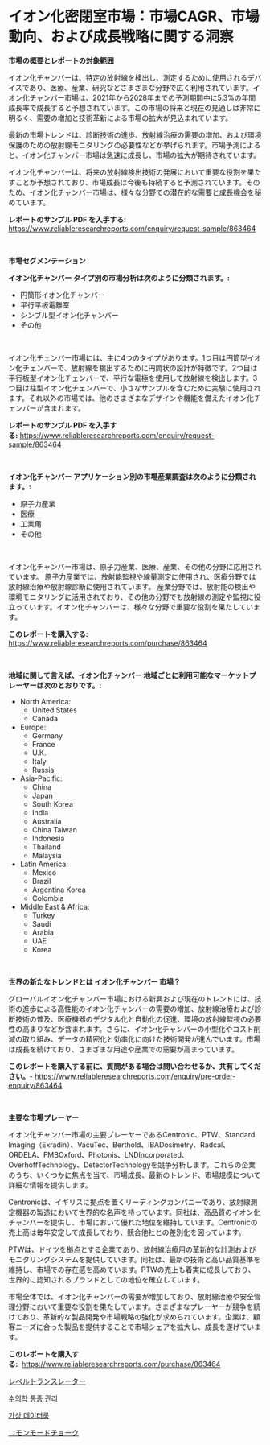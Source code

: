 <p><h1>イオン化密閉室市場：市場CAGR、市場動向、および成長戦略に関する洞察</h1></p><p><strong>市場の概要とレポートの対象範囲</strong></p>
<p><p>イオン化チャンバーは、特定の放射線を検出し、測定するために使用されるデバイスであり、医療、産業、研究などさまざまな分野で広く利用されています。イオン化チャンバー市場は、2021年から2028年までの予測期間中に5.3%の年間成長率で成長すると予想されています。この市場の将来と現在の見通しは非常に明るく、需要の増加と技術革新による市場の拡大が見込まれています。</p><p>最新の市場トレンドは、診断技術の進歩、放射線治療の需要の増加、および環境保護のための放射線モニタリングの必要性などが挙げられます。市場予測によると、イオン化チャンバー市場は急速に成長し、市場の拡大が期待されています。</p><p>イオン化チャンバーは、将来の放射線検出技術の発展において重要な役割を果たすことが予想されており、市場成長は今後も持続すると予測されています。そのため、イオン化チャンバー市場は、様々な分野での潜在的な需要と成長機会を秘めています。</p></p>
<p><strong>レポートのサンプル PDF を入手する:</strong> <a href="https://www.reliableresearchreports.com/enquiry/request-sample/863464">https://www.reliableresearchreports.com/enquiry/request-sample/863464</a></p>
<p>&nbsp;</p>
<p><strong>市場セグメンテーション</strong></p>
<p><strong>イオン化チャンバー タイプ別の市場分析は次のように分類されます。:</strong></p>
<p><ul><li>円筒形イオン化チャンバー</li><li>平行平板電離室</li><li>シンブル型イオン化チャンバー</li><li>その他</li></ul></p>
<p>&nbsp;</p>
<p><p>イオン化チェンバー市場には、主に4つのタイプがあります。1つ目は円筒型イオン化チェンバーで、放射線を検出するために円筒状の設計が特徴です。2つ目は平行板型イオン化チェンバーで、平行な電極を使用して放射線を検出します。3つ目は柱型イオン化チェンバーで、小さなサンプルを含むために実験に使用されます。それ以外の市場では、他のさまざまなデザインや機能を備えたイオン化チェンバーが含まれます。</p></p>
<p><strong>レポートのサンプル PDF を入手する:</strong>&nbsp;<a href="https://www.reliableresearchreports.com/enquiry/request-sample/863464">https://www.reliableresearchreports.com/enquiry/request-sample/863464</a></p>
<p>&nbsp;</p>
<p><strong> イオン化チャンバー アプリケーション別の市場産業調査は次のように分類されます。:</strong></p>
<p><ul><li>原子力産業</li><li>医療</li><li>工業用</li><li>その他</li></ul></p>
<p>&nbsp;</p>
<p><p>イオン化チャンバー市場は、原子力産業、医療、産業、その他の分野に応用されています。 原子力産業では、放射能監視や線量測定に使用され、医療分野では放射線治療や放射線診断に使用されています。 産業分野では、放射能の検出や環境モニタリングに活用されており、その他の分野でも放射線の測定や監視に役立っています。イオン化チャンバーは、様々な分野で重要な役割を果たしています。</p></p>
<p><strong>このレポートを購入する:</strong>&nbsp; <a href="https://www.reliableresearchreports.com/purchase/863464">https://www.reliableresearchreports.com/purchase/863464</a></p>
<p>&nbsp;</p>
<p><strong>地域に関して言えば、イオン化チャンバー 地域ごとに利用可能なマーケットプレーヤーは次のとおりです。:</strong></p>
<p><ul>
    <li>
        North America:
        <ul>
            <li>United States</li>
            <li>Canada</li>
        </ul>
    </li>
    <li>
        Europe:
        <ul>
            <li>Germany</li>
            <li>France</li>
            <li>U.K.</li>
            <li>Italy</li>
            <li>Russia</li>
        </ul>
    </li>
    <li>
        Asia-Pacific:
        <ul>
            <li>China</li>
            <li>Japan</li>
            <li>South Korea</li>
            <li>India</li>
            <li>Australia</li>
            <li>China Taiwan</li>
            <li>Indonesia</li>
            <li>Thailand</li>
            <li>Malaysia</li>
        </ul>
    </li>
    <li>
        Latin America:
        <ul>
            <li>Mexico</li>
            <li>Brazil</li>
            <li>Argentina Korea</li>
            <li>Colombia</li>
        </ul>
    </li>
    <li>
        Middle East & Africa:
        <ul>
            <li>Turkey</li>
            <li>Saudi</li>
            <li>Arabia</li>
            <li>UAE</li>
            <li>Korea</li>
        </ul>
    </li>
    </ul></p>
<p>&nbsp;</p>
<p><strong>世界の新たなトレンドとは イオン化チャンバー 市場？</strong></p>
<p><p>グローバルイオン化チャンバー市場における新興および現在のトレンドには、技術の進歩による高性能のイオン化チャンバーの需要の増加、放射線治療および診断技術の普及、医療機器のデジタル化と自動化の促進、環境の放射線監視の必要性の高まりなどが含まれます。さらに、イオン化チャンバーの小型化やコスト削減の取り組み、データの精密化と効率化に向けた技術開発が進んでいます。市場は成長を続けており、さまざまな用途や産業での需要が高まっています。</p></p>
<p><strong>このレポートを購入する前に、質問がある場合は問い合わせるか、共有してください。</strong>- <a href="https://www.reliableresearchreports.com/enquiry/pre-order-enquiry/863464">https://www.reliableresearchreports.com/enquiry/pre-order-enquiry/863464</a></p>
<p>&nbsp;</p>
<p><strong>主要な市場プレーヤー</strong></p>
<p><p>イオン化チャンバー市場の主要プレーヤーであるCentronic、PTW、Standard Imaging（Exradin）、VacuTec、Berthold、IBADosimetry、Radcal、ORDELA、FMBOxford、Photonis、LNDIncorporated、OverhoffTechnology、DetectorTechnologyを競争分析します。これらの企業のうち、いくつかに焦点を当て、市場成長、最新のトレンド、市場規模について詳細な情報を提供します。</p><p>Centronicは、イギリスに拠点を置くリーディングカンパニーであり、放射線測定機器の製造において世界的な名声を持っています。同社は、高品質のイオン化チャンバーを提供し、市場において優れた地位を維持しています。Centronicの売上高は毎年安定して成長しており、競合他社との差別化を図っています。</p><p>PTWは、ドイツを拠点とする企業であり、放射線治療用の革新的な計測およびモニタリングシステムを提供しています。同社は、最新の技術と高い品質基準を維持し、市場での存在感を高めています。PTWの売上も着実に成長しており、世界的に認知されるブランドとしての地位を確立しています。</p><p>市場全体では、イオン化チャンバーの需要が増加しており、放射線治療や安全管理分野において重要な役割を果たしています。さまざまなプレーヤーが競争を続けており、革新的な製品開発や市場戦略の強化が求められています。企業は、顧客ニーズに合った製品を提供することで市場シェアを拡大し、成長を遂げています。</p></p>
<p><strong>このレポートを購入する:</strong>&nbsp;&nbsp;<a href="https://www.reliableresearchreports.com/purchase/863464">https://www.reliableresearchreports.com/purchase/863464</a></p>
<p><p><a href="https://medium.com/@camron674/%E3%83%AC%E3%83%99%E3%83%AB-%E3%83%88%E3%83%A9%E3%83%B3%E3%82%B9%E3%83%AC%E3%83%BC%E3%82%BF%E3%83%BC%E3%81%AE%E5%B8%82%E5%A0%B4%E8%A6%8F%E6%A8%A1-cagr-%E3%83%88%E3%83%AC%E3%83%B3%E3%83%89%E3%81%AF2024%E5%B9%B4%E3%81%8B%E3%82%892030%E5%B9%B4%E3%81%BE%E3%81%A7%E3%81%A7%E3%81%99-e6a045d4fd85">レベルトランスレーター</a></p><p><a href="https://medium.com/@percyhagernes9778/%EC%88%98%EC%9D%98%ED%95%99%EC%A0%81-%ED%86%B5%EC%A6%9D-%EA%B4%80%EB%A6%AC-%EC%8B%9C%EC%9E%A5-%EC%9D%B8%EC%82%AC%EC%9D%B4%ED%8A%B8-%EC%8B%9C%EC%9E%A5-%ED%8A%B8%EB%A0%8C%EB%93%9C-%EC%84%B1%EC%9E%A5-2024-%EB%85%84%EB%B6%80%ED%84%B0-2031-%EB%85%84%EA%B9%8C%EC%A7%80%EC%9D%98-%EC%98%88%EC%B8%A1-804808727978">수의학 통증 관리</a></p><p><a href="https://medium.com/@jackiefauhey9089475/%EA%B0%80%EC%83%81-%EB%8D%B0%EC%9D%B4%ED%84%B0-%EB%A3%B8-%EC%8B%9C%EC%9E%A5-%EA%B7%9C%EB%AA%A8%EC%99%80-%EC%8B%9C%EC%9E%A5-%EB%8F%99%ED%96%A5-%EC%A0%84%EC%B2%B4-%EC%82%B0%EC%97%85-%EA%B0%9C%EC%9A%94-2024%EB%85%84%EB%B6%80%ED%84%B0-2031%EB%85%84%EA%B9%8C%EC%A7%80-6f8d1acb2b42">가상 데이터룸</a></p><p><a href="https://medium.com/@susanjprice2023/%E5%85%B1%E9%80%9A%E3%83%A2%E3%83%BC%E3%83%89%E3%83%81%E3%83%A7%E3%83%BC%E3%82%AF%E5%B8%82%E5%A0%B4%E3%81%AF-%E5%B8%82%E5%A0%B4%E3%82%B7%E3%82%A7%E3%82%A2-%E5%B8%82%E5%A0%B4%E3%83%88%E3%83%AC%E3%83%B3%E3%83%89-%E3%81%8A%E3%82%88%E3%81%B3%E5%B8%82%E5%A0%B4%E6%88%90%E9%95%B7%E3%81%AB%E9%96%A2%E3%81%99%E3%82%8B%E6%83%85%E5%A0%B1%E3%82%92%E6%8F%90%E4%BE%9B%E3%81%97%E3%81%BE%E3%81%99-070575cad94b">コモンモードチョーク</a></p></p>